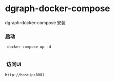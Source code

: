 # dgraph-docker-compose
dgraph-docker-compose 安装

###  启动  
```
 docker-compose up -d
 
```

###  访问UI

```
http://hostip:8081
```

